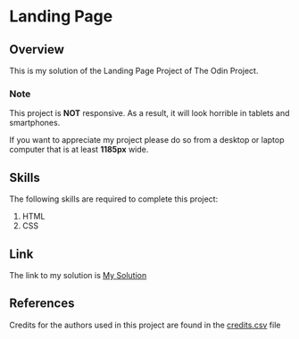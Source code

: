 # Landing Page

## Overview

This is my solution of the Landing Page Project of The Odin Project.

### Note

This project is <strong>NOT</strong> responsive. As a result, it will look horrible in tablets and smartphones.

If you want to appreciate my project please do so from a desktop or laptop computer that is at least <strong>1185px</strong> wide.

## Skills

The following skills are required to complete this project:

1. HTML
2. CSS

## Link

The link to my solution is [My Solution](#)

## References

Credits for the authors used in this project are found in the [credits.csv](credits.csv) file


